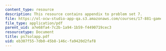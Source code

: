 ```yaml
---
content_type: resource
description: This resource contains appendix to problem set 7.
file: https://ol-ocw-studio-app-qa.s3.amazonaws.com/courses/17-881-game-theory-and-political-theory-fall-2004/eb307f557db045b8146cfa9420d2faf8_ps7solapp.pdf
file_type: application/pdf
parent_uid: a7e68fa4-7c2b-1a94-1b59-f4490719cec3
resourcetype: Document
title: ps7solapp.pdf
uid: eb307f55-7db0-45b8-146c-fa9420d2faf8
---
```


